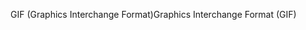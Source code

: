 <span data-ttu-id="d11f8-101">GIF (Graphics Interchange Format)</span><span class="sxs-lookup"><span data-stu-id="d11f8-101">Graphics Interchange Format (GIF)</span></span>